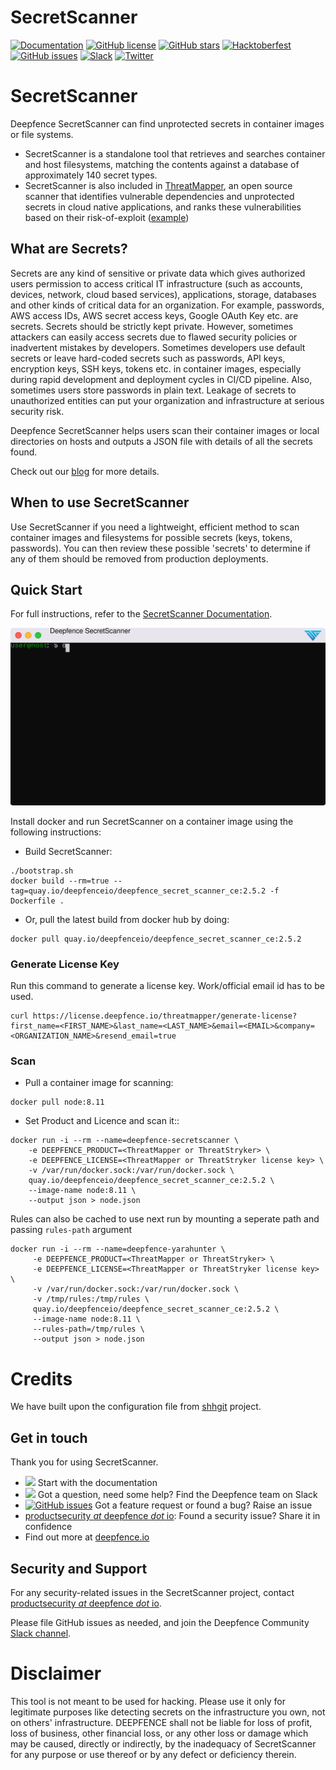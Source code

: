 # SecretScanner

[![Documentation](https://img.shields.io/badge/documentation-read-green)](https://community.deepfence.io/docs/secretscanner/)
[![GitHub license](https://img.shields.io/github/license/deepfence/SecretScanner)](https://github.com/deepfence/SecretScanner/blob/master/LICENSE)
[![GitHub stars](https://img.shields.io/github/stars/deepfence/SecretScanner)](https://github.com/deepfence/SecretScanner/stargazers)
[![Hacktoberfest](https://img.shields.io/github/hacktoberfest/2022/deepfence/SecretScanner)](https://github.com/deepfence/SecretScanner/issues)
[![GitHub issues](https://img.shields.io/github/issues/deepfence/SecretScanner)](https://github.com/deepfence/SecretScanner/issues)
[![Slack](https://img.shields.io/badge/slack-@deepfence-blue.svg?logo=slack)](https://join.slack.com/t/deepfence-community/shared_invite/zt-podmzle9-5X~qYx8wMaLt9bGWwkSdgQ)
[![Twitter](https://img.shields.io/twitter/url?style=social&url=https%3A%2F%2Fgithub.com%2Fdeepfence%2FSecretScanner)](https://twitter.com/intent/tweet?text=Check%20this%20out%3A&url=https%3A%2F%2Fgithub.com%2Fdeepfence%2FSecretScanner)

# SecretScanner

Deepfence SecretScanner can find unprotected secrets in container images or file systems.

* SecretScanner is a standalone tool that retrieves and searches container and host filesystems, matching the contents against a database of approximately 140 secret types.
* SecretScanner is also included in [ThreatMapper](https://github.com/deepfence/ThreatMapper), an open source scanner that identifies vulnerable dependencies and unprotected secrets in cloud native applications, and ranks these vulnerabilities based on their risk-of-exploit ([example](https://github.com/deepfence/ThreatMapper/wiki/Scanning-Production-Deployments))

## What are Secrets?

Secrets are any kind of sensitive or private data which gives authorized users permission to access critical IT infrastructure (such as accounts, devices, network, cloud based services), applications, storage, databases and other kinds of critical data for an organization. For example, passwords, AWS access IDs, AWS secret access keys, Google OAuth Key etc. are secrets. Secrets should be strictly kept private. However, sometimes attackers can easily access secrets due to flawed security policies or inadvertent mistakes by developers. Sometimes developers use default secrets or leave hard-coded secrets such as passwords, API keys, encryption keys, SSH keys, tokens etc. in container images, especially during rapid development and deployment cycles in CI/CD pipeline. Also, sometimes users store passwords in plain text. Leakage of secrets to unauthorized entities can put your organization and infrastructure at serious security risk.

Deepfence SecretScanner helps users scan their container images or local directories on hosts and outputs a JSON file with details of all the secrets found.

Check out our [blog](https://medium.com/deepfence-cloud-native-security/detecting-secrets-to-reduce-attack-surface-3405ee6329b5) for more details.

## When to use SecretScanner

Use SecretScanner if you need a lightweight, efficient method to scan container images and filesystems for possible secrets (keys, tokens, passwords). You can then review these possible 'secrets' to determine if any of them should be removed from production deployments.

## Quick Start

For full instructions, refer to the [SecretScanner Documentation](https://community.deepfence.io/docs/secretscanner/).

![SecretScanner QuickStart](docs/docs/secretscanner/img/secretscanner.svg)

Install docker and run SecretScanner on a container image using the following instructions:

* Build SecretScanner:
```shell
./bootstrap.sh
docker build --rm=true --tag=quay.io/deepfenceio/deepfence_secret_scanner_ce:2.5.2 -f Dockerfile .
```

* Or, pull the latest build from docker hub by doing:
```shell
docker pull quay.io/deepfenceio/deepfence_secret_scanner_ce:2.5.2
```

### Generate License Key

Run this command to generate a license key. Work/official email id has to be used.
```shell
curl https://license.deepfence.io/threatmapper/generate-license?first_name=<FIRST_NAME>&last_name=<LAST_NAME>&email=<EMAIL>&company=<ORGANIZATION_NAME>&resend_email=true
```

### Scan

* Pull a container image for scanning:
```shell
docker pull node:8.11
```

* Set Product and Licence and scan it::
```shell
docker run -i --rm --name=deepfence-secretscanner \
    -e DEEPFENCE_PRODUCT=<ThreatMapper or ThreatStryker> \
    -e DEEPFENCE_LICENSE=<ThreatMapper or ThreatStryker license key> \
    -v /var/run/docker.sock:/var/run/docker.sock \
    quay.io/deepfenceio/deepfence_secret_scanner_ce:2.5.2 \
    --image-name node:8.11 \
    --output json > node.json
```

Rules can also be cached to use next run by mounting a seperate path and passing `rules-path` argument
```shell
docker run -i --rm --name=deepfence-yarahunter \
     -e DEEPFENCE_PRODUCT=<ThreatMapper or ThreatStryker> \
     -e DEEPFENCE_LICENSE=<ThreatMapper or ThreatStryker license key> \
     -v /var/run/docker.sock:/var/run/docker.sock \
     -v /tmp/rules:/tmp/rules \
     quay.io/deepfenceio/deepfence_secret_scanner_ce:2.5.2 \
     --image-name node:8.11 \
     --rules-path=/tmp/rules \
     --output json > node.json
```

# Credits

We have built upon the configuration file from [shhgit](https://github.com/eth0izzle/shhgit) project.

## Get in touch

Thank you for using SecretScanner.

 * [<img src="https://img.shields.io/badge/documentation-read-green">](https://community.deepfence.io/docs/secretscanner/) Start with the documentation
 * [<img src="https://img.shields.io/badge/slack-@deepfence-blue.svg?logo=slack">](https://join.slack.com/t/deepfence-community/shared_invite/zt-podmzle9-5X~qYx8wMaLt9bGWwkSdgQ) Got a question, need some help?  Find the Deepfence team on Slack
 * [![GitHub issues](https://img.shields.io/github/issues/deepfence/SecretScanner)](https://github.com/deepfence/SecretScanner/issues) Got a feature request or found a bug? Raise an issue
 * [productsecurity *at* deepfence *dot* io](SECURITY.md): Found a security issue? Share it in confidence
 * Find out more at [deepfence.io](https://deepfence.io/)

## Security and Support

For any security-related issues in the SecretScanner project, contact [productsecurity *at* deepfence *dot* io](SECURITY.md).

Please file GitHub issues as needed, and join the Deepfence Community [Slack channel](https://join.slack.com/t/deepfence-community/shared_invite/zt-podmzle9-5X~qYx8wMaLt9bGWwkSdgQ).


# Disclaimer

This tool is not meant to be used for hacking. Please use it only for legitimate purposes like detecting secrets on the infrastructure you own, not on others' infrastructure. DEEPFENCE shall not be liable for loss of profit, loss of business, other financial loss, or any other loss or damage which may be caused, directly or indirectly, by the inadequacy of SecretScanner for any purpose or use thereof or by any defect or deficiency therein.
